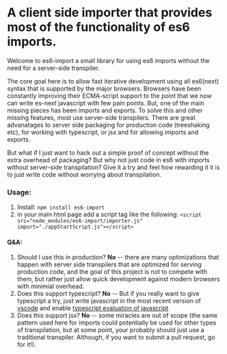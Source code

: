 # A client side importer that provides most of the functionality of es6 imports.

Welcome to es6-import a small library for using es6 imports without the need for a server-side transpiler.

The core goal here is to allow fast iterative development using all es6(next) syntax that is supported by the major browsers.  Browsers have been constantly improving their ECMA-script support to the point that we now can write es-next javascript with few pain points. But, one of the main missing pieces has been imports and exports.  To solve this and other missing features, most use server-side transpilers.  There are great advanatages to server side packaging for production code (treeshaking etc), for working with typescript, or jsx and for allowing imports and exports. 

But what if I just want to hack out a simple proof of concept without the extra overhead of packaging? But why not just code in es6 with imports without server-side transpilation?  Give it a try and feel how rewarding it it is to just write code without worrying about transpilation.

### Usage: 

1. Install: 
`npm install es6-import`
2. in your main html page add a script tag like the following: 
`<script src="node_modules/es6-import/importer.js" import="./appStartScript.js"></script>` 


#### Q&A:
1. Should I use this in production? **No** -- there are many optimizations that happen with server side transpilers that are optimized for serving production code, and the goal of this project is not to compete with them, but rather just allow quick development against modern browsers with minimial overhead.
2. Does this support typescript?  **No** -- But if you really want to give typescript a try, just write javascript in the most recent version of [vscode](https://code.visualstudio.com/) and enable [typescript evaluation of javascript](https://code.visualstudio.com/updates/v1_12#_typescript-23)
3. Does this support jsx? **No** -- some miracles are out of scope (the same pattern used here for imports could potentially be used for other types of transpilation, but at some point, your probably should just use a traditional transpiler.  Although, if you want to submit a pull request, go for it!).
